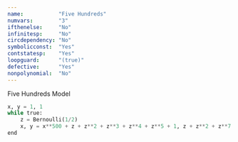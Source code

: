 ```yaml
---
name:           "Five Hundreds"
numvars:        "3"
ifthenelse:     "No"
infinitesp:     "No"
circdependency: "No"
symbolicconst:  "Yes"
contstatesp:    "Yes"
loopguard:      "(true)"
defective:      "Yes"
nonpolynomial:  "No"
---
```


Five Hundreds Model

```python
x, y = 1, 1
while true:
    z = Bernoulli(1/2)
    x, y = x**500 + z + z**2 + z**3 + z**4 + z**5 + 1, z + z**2 + z**7 - x**500
end
```
